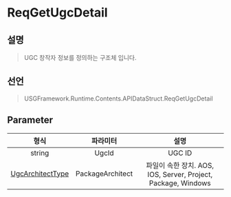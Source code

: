 # ReqGetUgcDetail

## 설명
> UGC 창작자 정보를 정의하는 구조체 입니다.

## 선언
> USGFramework.Runtime.Contents.APIDataStruct.ReqGetUgcDetail
## Parameter
|                 **형식**                  |     **파라미터**      |                         **설명**                         |
|:---------------------------------------:|:-----------------:|:------------------------------------------------------:|
|                 string                  |       UgcId       |                         UGC ID                         |
| [UgcArchitectType](UgcArchitectType.md) | 	PackageArchitect | 파일이 속한 장치. AOS, IOS, Server, Project, Package, Windows |

